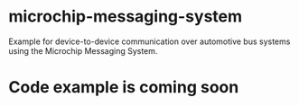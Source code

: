 # microchip-messaging-system
Example for device-to-device communication over automotive bus systems using the Microchip Messaging System.

# Code example is coming soon
